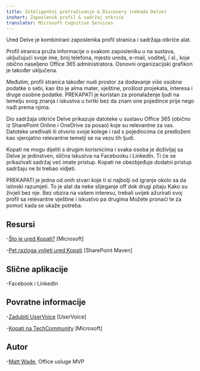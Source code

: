 ```yaml
---
title: Inteligentni pretraživanje & Discovery (nekada Delve)
inshort: Zaposlenik profil & sadržaj otkriće
translator: Microsoft Cognitive Services
---
```


Ured Delve je kombinirani zaposlenika profil stranica i sadržaja otkriće
alat.

Profil stranica pruža informacije o svakom zaposleniku u na
sustava, uključujući svoje ime, broj telefona, mjesto ureda, e-mail,
voditelj, i sl., koje obično naseljeno Office 365
administratora. Osnovni organizacijski grafikon je također uključena.

Međutim, profil stranica također nudi prostor za dodavanje više
osobne podatke o sebi, kao što je alma mater, vještine, prošlost
projekata, interesa i druge osobne podatke. PREKAPATI je koristan za
pronalaženje ljudi na temelju svog znanja i iskustva u tvrtki
bez da znam one pojedince prije nego nađi prema njima.

Dio sadržaja otkriće Delve prikazuje datoteke u sustavu Office 365
(obično iz SharePoint Online i OneDrive za posao) koje su
relevantne za vas. Datoteke uređivati ili otvorio svoje kolege i
rad s pojedincima će predloženi kao vjerojatno relevantne temelji se
na vezu tih ljudi.

Kopati ne mogu dijeliti s drugim korisnicima i svaka osoba je doživljaj
sa Delve je jedinstven, slična iskustva na Facebooku i
LinkedIn. Ti će se prikazivati sadržaj već imate pristup.
Kopati ne obezbjeđuje dodatni pristup sadržaju ne bi trebao vidjeti.

PREKAPATI je jedna od onih stvari koje ti si najbolji od igranje okolo sa da
istinski razumjeti. To je alat da neke slijeganje off dok drugi pitaju
Kako su živjeli bez nje. Bez obzira na vašem interesu, trebali
uvijek ažurirati svoj profil sa relevantne vještine i iskustvo pa drugima
Možete pronaći te za pomoć kada se ukaže potreba.

Resursi
---------

-[Što je ured
    Kopati?](https://support.office.com/en-us/article/What-is-Office-Delve-1315665a-c6af-4409-a28d-49f8916878ca)
    \[Microsoft\]

-[Pet razloga voljeti ured
    Kopati](https://sharepointmaven.com/5-reasons-love-new-office-365-delve/)
    \[SharePoint Maven\]

Slične aplikacije
--------------------

-Facebook i LinkedIn

Povratne informacije
---------

-[Zadubiti UserVoice](https://office365.uservoice.com/forums/273487-delve)
    \[UserVoice\]

-[Kopati na TechCommunity](https://techcommunity.microsoft.com/t5/Delve/ct-p/OfficeDelve)
    \[Microsoft\]

Autor
---------

-[Matt Wade](https://www.linkedin.com/in/thatmattwade/), Office usluge MVP



